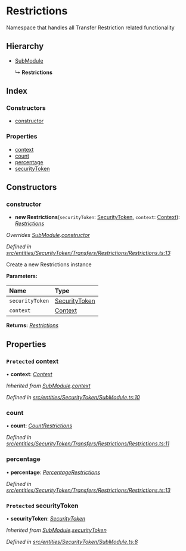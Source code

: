 # Restrictions

Namespace that handles all Transfer Restriction related functionality

## Hierarchy

* [SubModule](_entities_securitytoken_submodule_.submodule.md)

  ↳ **Restrictions**

## Index

### Constructors

* [constructor](_entities_securitytoken_transfers_restrictions_restrictions_.restrictions.md#constructor)

### Properties

* [context](_entities_securitytoken_transfers_restrictions_restrictions_.restrictions.md#protected-context)
* [count](_entities_securitytoken_transfers_restrictions_restrictions_.restrictions.md#count)
* [percentage](_entities_securitytoken_transfers_restrictions_restrictions_.restrictions.md#percentage)
* [securityToken](_entities_securitytoken_transfers_restrictions_restrictions_.restrictions.md#protected-securitytoken)

## Constructors

### constructor

+ **new Restrictions**\(`securityToken`: [SecurityToken](_entities_securitytoken_securitytoken_.securitytoken.md), `context`: [Context](_context_.context.md)\): [_Restrictions_](_entities_securitytoken_transfers_restrictions_restrictions_.restrictions.md)

_Overrides_ [_SubModule_](_entities_securitytoken_submodule_.submodule.md)_._[_constructor_](_entities_securitytoken_submodule_.submodule.md#constructor)

_Defined in_ [_src/entities/SecurityToken/Transfers/Restrictions/Restrictions.ts:13_](https://github.com/PolymathNetwork/polymath-sdk/blob/550676f/src/entities/SecurityToken/Transfers/Restrictions/Restrictions.ts#L13)

Create a new Restrictions instance

**Parameters:**

| Name | Type |
| :--- | :--- |
| `securityToken` | [SecurityToken](_entities_securitytoken_securitytoken_.securitytoken.md) |
| `context` | [Context](_context_.context.md) |

**Returns:** [_Restrictions_](_entities_securitytoken_transfers_restrictions_restrictions_.restrictions.md)

## Properties

### `Protected` context

• **context**: [_Context_](_context_.context.md)

_Inherited from_ [_SubModule_](_entities_securitytoken_submodule_.submodule.md)_._[_context_](_entities_securitytoken_submodule_.submodule.md#protected-context)

_Defined in_ [_src/entities/SecurityToken/SubModule.ts:10_](https://github.com/PolymathNetwork/polymath-sdk/blob/550676f/src/entities/SecurityToken/SubModule.ts#L10)

### count

• **count**: [_CountRestrictions_](_entities_securitytoken_transfers_restrictions_countrestrictions_.countrestrictions.md)

_Defined in_ [_src/entities/SecurityToken/Transfers/Restrictions/Restrictions.ts:11_](https://github.com/PolymathNetwork/polymath-sdk/blob/550676f/src/entities/SecurityToken/Transfers/Restrictions/Restrictions.ts#L11)

### percentage

• **percentage**: [_PercentageRestrictions_](_entities_securitytoken_transfers_restrictions_percentagerestrictions_.percentagerestrictions.md)

_Defined in_ [_src/entities/SecurityToken/Transfers/Restrictions/Restrictions.ts:13_](https://github.com/PolymathNetwork/polymath-sdk/blob/550676f/src/entities/SecurityToken/Transfers/Restrictions/Restrictions.ts#L13)

### `Protected` securityToken

• **securityToken**: [_SecurityToken_](_entities_securitytoken_securitytoken_.securitytoken.md)

_Inherited from_ [_SubModule_](_entities_securitytoken_submodule_.submodule.md)_._[_securityToken_](_entities_securitytoken_submodule_.submodule.md#protected-securitytoken)

_Defined in_ [_src/entities/SecurityToken/SubModule.ts:8_](https://github.com/PolymathNetwork/polymath-sdk/blob/550676f/src/entities/SecurityToken/SubModule.ts#L8)

